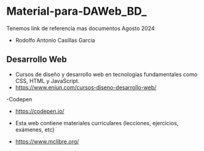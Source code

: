 # Material-para-DAWeb_BD_
Tenemos link de referencia mas documentos Agosto 2024
- Rodolfo Antonio Casillas Garcia
## Desarrollo Web
- Cursos de diseño y desarrollo web en tecnologías fundamentales como CSS, HTML y JavaScript.
- https://www.eniun.com/cursos-diseno-desarrollo-web/

-Codepen
- https://codepen.io/

- Esta web contiene materiales curriculares (lecciones, ejercicios, exámenes, etc)
- https://www.mclibre.org/
